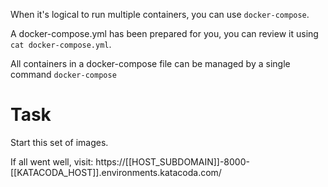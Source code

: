 When it's logical to run multiple containers, you can use `docker-compose`.

A docker-compose.yml has been prepared for you, you can review it using `cat docker-compose.yml`.

All containers in a docker-compose file can be managed by a single command `docker-compose`

# Task

Start this set of images.

If all went well, visit:
https://[[HOST_SUBDOMAIN]]-8000-[[KATACODA_HOST]].environments.katacoda.com/

